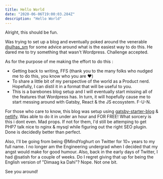 ```yaml
---
title: Hello World
date: "2020-06-06T19:00:03.284Z"
description: "Hello World"
---
```


Alright, this should be fun.

Was trying to set up a blog and eventually poked around the venerable <a href="https://twitter.com/ulhas_sm">@ulhas_sm</a> for some advice around what is the easiest way to do this. He dared me to try something that wasn't Wordpress. Challenge accepted.

As for the purpose of me making the effort to do this :
- Getting back to writing, FFS (thank you to the many folks who nudged me to do this, you know who you are ❤️)
- To share a little bit of my perspective of the world as a Product nerd. Hopefully, I can distil it in a format that will be useful to you.
- This is a barebones blog setup and I will eventually start missing all of the features that Wordpress has. In turn, it will hopefully cause me to start messing around with Gatsby, React & the JS ecosystem. F-U-N.

For those who care to know, this blog was setup using <a href="https://www.gatsbyjs.org/starters/gatsbyjs" target="_blank" rel="nofollow">gatsby-starter-blog</a> & <a href="https://www.gatsbyjs.org/starters/gatsbyjs/" target="_blank" rel="nofollow">netlify</a>. Was able to do it in under an hour and FOR FREE! What sorcery is this i dont even. Mad props. If not for them, I'd still be attemping to get PHP7 talk nice to nginx & mysql while figuring out the right SEO plugin. Done is decidedly better than perfect.

Also, I'll be going from being @MindYoghurt on Twitter for 10+ years to my full name. I no longer am the Engineering undergrad when I decided that my angst would make for good humour. Also, back in the early days of Twitter, I had @satish for a couple of weeks. Do I regret giving that up for being the English version of "Dimaag ka Dahi"? Nope. Not one bit.

See you around!